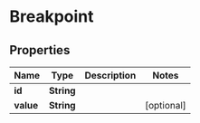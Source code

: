 

# Breakpoint


## Properties

| Name | Type | Description | Notes |
|------------ | ------------- | ------------- | -------------|
|**id** | **String** |  |  |
|**value** | **String** |  |  [optional] |



